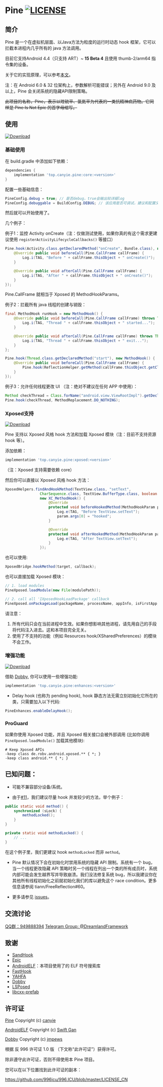 # Pine [![LICENSE](https://img.shields.io/badge/license-Anti%20996-blue.svg)](https://github.com/996icu/996.ICU/blob/master/LICENSE_CN)
## 简介
Pine 是一个在虚拟机层面、以Java方法为粒度的运行时动态 hook 框架，它可以拦截本进程内几乎所有的 java 方法调用。

目前它支持Android 4.4（只支持 ART）~ **15 Beta 4** 且使用 thumb-2/arm64 指令集的设备。

关于它的实现原理，可以参考[本文](https://canyie.github.io/2020/04/27/dynamic-hooking-framework-on-art/)。

注：在 Android 6.0 & 32 位架构上，参数解析可能错误；另外在 Android 9.0 及以上，Pine 会关闭系统的隐藏API限制策略。

~~此项目的名称，Pine，表示以喹硫平、氯氮平为代表的一类抗精神病药物。它同样是 Pine Is Not Epic 的首字母缩写。~~

## 使用
[![Download](https://img.shields.io/maven-central/v/top.canyie.pine/core.svg)](https://repo1.maven.org/maven2/top/canyie/pine/core/)

### 基础使用
在 build.gradle 中添加如下依赖：
```groovy
dependencies {
    implementation 'top.canyie.pine:core:<version>'
}
```
配置一些基础信息：
```java
PineConfig.debug = true; // 是否debug，true会输出较详细log
PineConfig.debuggable = BuildConfig.DEBUG; // 该应用是否可调试，建议和配置文件中的值保持一致，否则会出现问题
```
然后就可以开始使用了。

几个例子：

例子1：监控 Activity onCreate（注：仅做测试使用，如果你真的有这个需求更建议使用 `registerActivityLifecycleCallbacks()` 等接口）
```java
Pine.hook(Activity.class.getDeclaredMethod("onCreate", Bundle.class), new MethodHook() {
    @Override public void beforeCall(Pine.CallFrame callFrame) {
        Log.i(TAG, "Before " + callFrame.thisObject + " onCreate()");
    }

    @Override public void afterCall(Pine.CallFrame callFrame) {
        Log.i(TAG, "After " + callFrame.thisObject + " onCreate()");
    }
});
```

Pine.CallFrame 就相当于 Xposed 的 MethodHookParams。

例子2：拦截所有 java 线程的创建与销毁：
```java
final MethodHook runHook = new MethodHook() {
    @Override public void beforeCall(Pine.CallFrame callFrame) throws Throwable {
        Log.i(TAG, "Thread " + callFrame.thisObject + " started...");
    }

    @Override public void afterCall(Pine.CallFrame callFrame) throws Throwable {
        Log.i(TAG, "Thread " + callFrame.thisObject + " exit...");
    }
};

Pine.hook(Thread.class.getDeclaredMethod("start"), new MethodHook() {
    @Override public void beforeCall(Pine.CallFrame callFrame) {
        Pine.hook(ReflectionHelper.getMethod(callFrame.thisObject.getClass(), "run"), runHook);
    }
});
```

例子3：允许任何线程更改 UI （注：绝对不建议在任何 APP 中使用）：
```java
Method checkThread = Class.forName("android.view.ViewRootImpl").getDeclaredMethod("checkThread");
Pine.hook(checkThread, MethodReplacement.DO_NOTHING);
```

### Xposed支持
[![Download](https://img.shields.io/maven-central/v/top.canyie.pine/xposed.svg)](https://repo1.maven.org/maven2/top/canyie/pine/xposed/)

Pine 支持以 Xposed 风格 hook 方法和加载 Xposed 模块（注：目前不支持资源 hook 等）。

添加依赖：
```groovy
implementation 'top.canyie.pine:xposed:<version>'
```
（注：Xposed 支持需要依赖 core）

然后你可以直接以 Xposed 风格 hook 方法：
```java
XposedHelpers.findAndHookMethod(TextView.class, "setText",
                CharSequence.class, TextView.BufferType.class, boolean.class, int.class,
                new XC_MethodHook() {
                    @Override
                    protected void beforeHookedMethod(MethodHookParam param) throws Throwable {
                        Log.e(TAG, "Before TextView.setText");
                        param.args[0] = "hooked";
                    }

                    @Override
                    protected void afterHookedMethod(MethodHookParam param) throws Throwable {
                        Log.e(TAG, "After TextView.setText");
                    }
                });
```
也可以使用:
```java
XposedBridge.hookMethod(target, callback);
```

也可以直接加载 Xposed 模块：
```java
// 1. load modules
PineXposed.loadModule(new File(modulePath));

// 2. call all 'IXposedHookLoadPackage' callback
PineXposed.onPackageLoad(packageName, processName, appInfo, isFirstApp, classLoader);
```
请注意：
1. 所有代码只会在当前进程中生效。如果你想影响其他进程，请先用自己的手段将代码注入进去。这和本项目完全无关。
2. 使用了不支持的功能（例如 Resources hook/XSharedPreferences）的模块不会工作。

### 增强功能
[![Download](https://img.shields.io/maven-central/v/top.canyie.pine/enhances.svg)](https://repo1.maven.org/maven2/top/canyie/pine/enhances/)

借助 [Dobby](https://github.com/jmpews/Dobby), 你可以使用一些增强功能:
```groovy
implementation 'top.canyie.pine:enhances:<version>'
```

- Delay hook (也称为 pending hook), hook 静态方法无需立刻初始化它所在的类，只需要加入以下代码:
```java
PineEnhances.enableDelayHook();
```

### ProGuard
如果你使用 Xposed 功能，并且 Xposed 相关接口会被外部调用 (比如你调用 `PineXposed.loadModule()` 加载其他模块):
```
# Keep Xposed APIs
-keep class de.robv.android.xposed.** { *; }
-keep class android.** { *; }
```

## 已知问题：
- 可能不兼容部分设备/系统。

- 由于[#11](https://github.com/canyie/pine/issues/11)，我们建议尽量 hook 并发较少的方法，举个例子：
```java
public static void method() {
    synchronized (sLock) {
        methodLocked();
    }
}

private static void methodLocked() {
    // ...
}
```
在这个例子里，我们更建议 hook `methodLocked` 而非 `method`。

- Pine 默认情况下会在初始化时禁用系统的隐藏 API 限制。系统有一个 bug，当一个线程更改隐藏 API 策略时另一个线程在列出一个类的所有成员时，系统内部可能会发生越界写并导致崩溃。我们没法修复系统 bug，所以我建议你在其他所有线程初始化之前就初始化我们的库以避免这个 race condition。更多信息请参阅 tiann/FreeReflection#60。

- 更多请参见 [issues](https://github.com/canyie/pine/issues)。

## 交流讨论
[QQ群：949888394](https://shang.qq.com/wpa/qunwpa?idkey=25549719b948d2aaeb9e579955e39d71768111844b370fcb824d43b9b20e1c04)
[Telegram Group: @DreamlandFramework](https://t.me/DreamlandFramework)

## 致谢
- [SandHook](https://github.com/ganyao114/SandHook)
- [Epic](https://github.com/tiann/epic)
- [AndroidELF](https://github.com/ganyao114/AndroidELF)：本项目使用了的 ELF 符号搜索库
- [FastHook](https://github.com/turing-technician/FastHook)
- [YAHFA](https://github.com/PAGalaxyLab/YAHFA)
- [Dobby](https://github.com/jmpews/Dobby)
- [LSPosed](https://github.com/LSPosed/LSPosed)
- [libcxx-prefab](https://github.com/RikkaW/libcxx-prefab)

## 许可证
[Pine](https://github.com/canyie/pine) Copyright (c) [canyie](http://github.com/canyie)

[AndroidELF](https://github.com/ganyao114/AndroidELF)  Copyright (c) [Swift Gan](https://github.com/ganyao114)

[Dobby](https://github.com/jmpews/Dobby)  Copyright (c) [jmpews](https://github.com/jmpews)

根据 反 996 许可证 1.0 版 （下文称“此许可证”）获得许可。

除非遵守此许可证，否则不得使用本 Pine 项目。

您可以在以下位置找到此许可证的副本：

https://github.com/996icu/996.ICU/blob/master/LICENSE_CN

